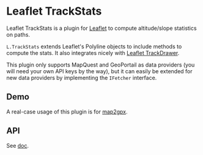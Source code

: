 # Leaflet TrackStats

Leaflet TrackStats is a plugin for [Leaflet](http://leafletjs.com/) to compute altitude/slope statistics on paths.

`L.TrackStats` extends Leaflet's Polyline objects to include methods to compute the stats. It also integrates nicely with [Leaflet TrackDrawer](https://github.com/tmuguet/Leaflet.TrackDrawer).

This plugin only supports MapQuest and GeoPortail as data providers (you will need your own API keys by the way), but it can easily be extended for new data providers by implementing the `IFetcher` interface.

## Demo

A real-case usage of this plugin is for [map2gpx](http://map2gpx.eu/).

## API

See [doc](docs/modules/_leaflet_.md).
